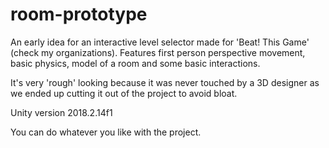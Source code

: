 # room-prototype
An early idea for an interactive level selector made for 'Beat! This Game' (check my organizations). Features first person perspective movement, basic physics, model of a room and some basic interactions.

It's very 'rough' looking because it was never touched by a 3D designer as we ended up cutting it out of the project to avoid bloat.

Unity version 2018.2.14f1

You can do whatever you like with the project.
